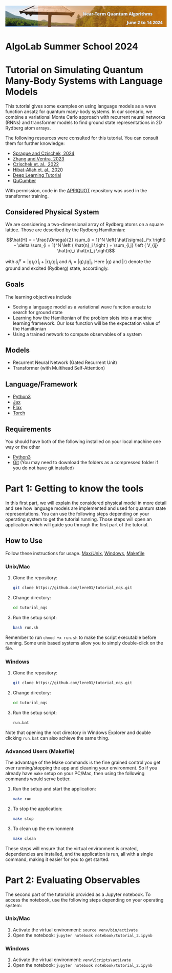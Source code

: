 ![Banner](banner.png)

# AlgoLab Summer School 2024
# Tutorial on Simulating Quantum Many-Body Systems with Language Models

This tutorial gives some examples on using language models as a wave function ansatz for quantum many-body systems.
In our scenario, we combine a variational Monte Carlo approach with recurrent neural networks (RNNs) and transformer models to find ground state representations in 2D Rydberg atom arrays.

The following resources were consulted for this tutorial. You can consult them for further knowledge:

- [Sprague and Czischek, 2024](https://www.nature.com/articles/s42005-024-01584-y)
- [Zhang and Ventra, 2023](https://physics.paperswithcode.com/paper/transformer-quantum-state-a-multi-purpose)
- [Czischek et. al., 2022](https://arxiv.org/pdf/2203.04988)
- [Hibat-Allah et. al., 2020](https://journals.aps.org/prresearch/pdf/10.1103/PhysRevResearch.2.023358)
- [Deep Learning Tutorial](https://uvadlc-notebooks.readthedocs.io/en/latest/tutorial_notebooks/JAX/tutorial6/Transformers_and_MHAttention.html)
- [QuCumber](https://github.com/PIQuIL/QuCumber)

With permission, code in the [APRIQUOT](https://github.com/APRIQuOt/VMC_with_LPTF) repository was used in the transformer training.

## Considered Physical System

We are considering a two-dimensional array of Rydberg atoms on a square lattice.
Those are described by the Rydberg Hamiltonian:
```math
\hat{H} = - \frac{\Omega}{2} \sum_{i = 1}^N \left( \hat{\sigma}_i^x \right) - \delta \sum_{i = 1}^N \left ( \hat{n}_i \right ) + \sum_{i,j} \left ( V_{ij} \hat{n}_i \hat{n}_j \right)
```
with $`\hat{\sigma}_i^x=\left|\mathrm{g}\right\rangle_i\left\langle\mathrm{r}\right|_i+\left|\mathrm{r}\right\rangle_i\left\langle\mathrm{g}\right|_i`$ and $`\hat{n}_i=\left|\mathrm{g}\rangle_i\langle\mathrm{g}\right|_i`$. Here $`\left|\mathrm{g}\right\rangle`$ and $`\left|\mathrm{r}\right\rangle`$ denote the ground and excited (Rydberg) state, accordingly.

## Goals

The learning objectives include

- Seeing a language model as a variational wave function ansatz to search for ground state
- Learning how the Hamiltonian of the problem slots into a machine learning framework. Our loss function will be the expectation value of the Hamiltonian
- Using a trained network to compute observables of a system

## Models

- Recurrent Neural Network (Gated Recurrent Unit)
- Transformer (with Multihead Self-Attention)

## Language/Framework

- [Python3](https://www.python.org)
- [Jax](https://jax.readthedocs.io)
- [Flax](https://flax.readthedocs.io)
- [Torch](https://pytorch.org)

## Requirements

You should have both of the following installed on your local machine one way or the other

- [Python3](https://www.python.org)
- [Git](https://git-scm.com/) (You may need to download the folders as a compressed folder if you do not have git installed)

# Part 1: Getting to know the tools
In this first part, we will explain the considered physical model in more detail and see how language models are implemented and used for quantum state representations.
You can use the following steps depending on your operating system to get the tutorial running.
Those steps will open an application which will guide you through the first part of the tutorial.

## How to Use

Follow these instructions for usage. [Max/Unix](#unixmac), [Windows](#windows), [Makefile](#advanced-users-makefile)

### Unix/Mac

1. Clone the repository:

    ```bash
    git clone https://github.com/lere01/tutorial_nqs.git
    ```

2. Change directory:

    ```bash
    cd tutorial_nqs
    ```

3. Run the setup script:

    ```bash
    bash run.sh
    ```

Remember to run `chmod +x run.sh` to make the script executable before running. Some unix based systems allow you to simply double-click on the file.

### Windows

1. Clone the repository:

    ```bash
    git clone https://github.com/lere01/tutorial_nqs.git
    ```

2. Change directory:

    ```bash
    cd tutorial_nqs
    ```

3. Run the setup script:

    ```bat
    run.bat
    ```

Note that opening the root directory in Windows Explorer and double clicking `run.bat` can also achieve the same thing.

### Advanced Users (Makefile)

The advantage of the Make commands is the fine grained control you get over running/stopping the app and cleaning your environment. So if you already have `make` setup on your PC/Mac, then using the following commands would serve better.

1. Run the setup and start the application:

    ```bash
    make run
    ```

2. To stop the application:

    ```bash
    make stop
    ```

3. To clean up the environment:

    ```bash
    make clean
    ```

These steps will ensure that the virtual environment is created, dependencies are installed, and the application is run, all with a single command, making it easier for you to get started.

# Part 2: Evaluating Observables

The second part of the tutorial is provided as a Jupyter notebook.
To access the notebook, use the following steps depending on your operating system:

### Unix/Mac
1. Activate the virtual environment:
   ```source venv/bin/activate```
2. Open the notebook:
   ```jupyter notebook notebook/tutorial_2.ipynb```
   
### Windows
1. Activate the virtual environment:
   ```venv\Scripts\activate```
2. Open the notebook:
   ```jupyter notebook notebook/tutorial_2.ipynb```
